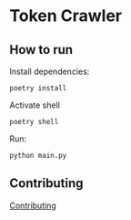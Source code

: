 # Token Crawler

## How to run

Install dependencies:

```shell
poetry install
```

Activate shell

```shell
poetry shell
```

Run:

```shell
python main.py
```

## Contributing

[Contributing](CONTRIBUTING.md)
